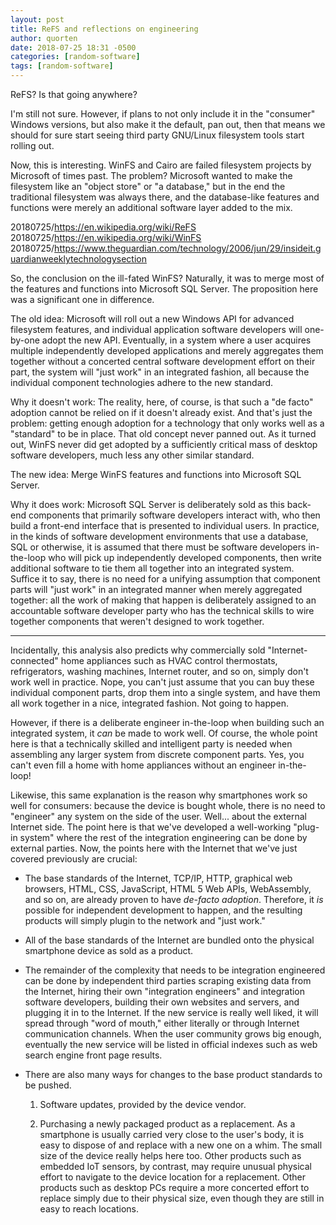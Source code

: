 ```yaml
---
layout: post
title: ReFS and reflections on engineering
author: quorten
date: 2018-07-25 18:31 -0500
categories: [random-software]
tags: [random-software]
---
```


ReFS?  Is that going anywhere?

I'm still not sure.  However, if plans to not only include it in the
"consumer" Windows versions, but also make it the default, pan out,
then that means we should for sure start seeing third party GNU/Linux
filesystem tools start rolling out.

Now, this is interesting.  WinFS and Cairo are failed filesystem
projects by Microsoft of times past.  The problem?  Microsoft wanted
to make the filesystem like an "object store" or "a database," but in
the end the traditional filesystem was always there, and the
database-like features and functions were merely an additional
software layer added to the mix.

<!-- more -->

20180725/https://en.wikipedia.org/wiki/ReFS  
20180725/https://en.wikipedia.org/wiki/WinFS  
20180725/https://www.theguardian.com/technology/2006/jun/29/insideit.guardianweeklytechnologysection

So, the conclusion on the ill-fated WinFS?  Naturally, it was to merge
most of the features and functions into Microsoft SQL Server.  The
proposition here was a significant one in difference.

The old idea: Microsoft will roll out a new Windows API for advanced
filesystem features, and individual application software developers
will one-by-one adopt the new API.  Eventually, in a system where a
user acquires multiple independently developed applications and merely
aggregates them together without a concerted central software
development effort on their part, the system will "just work" in an
integrated fashion, all because the individual component technologies
adhere to the new standard.

Why it doesn't work: The reality, here, of course, is that such a "de
facto" adoption cannot be relied on if it doesn't already exist.  And
that's just the problem: getting enough adoption for a technology that
only works well as a "standard" to be in place.  That old concept
never panned out.  As it turned out, WinFS never did get adopted by a
sufficiently critical mass of desktop software developers, much less
any other similar standard.

The new idea: Merge WinFS features and functions into Microsoft SQL
Server.

Why it does work: Microsoft SQL Server is deliberately sold as this
back-end components that primarily software developers interact with,
who then build a front-end interface that is presented to individual
users.  In practice, in the kinds of software development environments
that use a database, SQL or otherwise, it is assumed that there must
be software developers in-the-loop who will pick up independently
developed components, then write additional software to tie them all
together into an integrated system.  Suffice it to say, there is no
need for a unifying assumption that component parts will "just work"
in an integrated manner when merely aggregated together: all the work
of making that happen is deliberately assigned to an accountable
software developer party who has the technical skills to wire together
components that weren't designed to work together.

----------

Incidentally, this analysis also predicts why commercially sold
"Internet-connected" home appliances such as HVAC control thermostats,
refrigerators, washing machines, Internet router, and so on, simply
don't work well in practice.  Nope, you can't just assume that you can
buy these individual component parts, drop them into a single system,
and have them all work together in a nice, integrated fashion.  Not
going to happen.

However, if there is a deliberate engineer in-the-loop when building
such an integrated system, it _can_ be made to work well.  Of course,
the whole point here is that a technically skilled and intelligent
party is needed when assembling any larger system from discrete
component parts.  Yes, you can't even fill a home with home appliances
without an engineer in-the-loop!

Likewise, this same explanation is the reason why smartphones work so
well for consumers: because the device is bought whole, there is no
need to "engineer" any system on the side of the user.  Well...  about
the external Internet side.  The point here is that we've developed a
well-working "plug-in system" where the rest of the integration
engineering can be done by external parties.  Now, the points here
with the Internet that we've just covered previously are crucial:

* The base standards of the Internet, TCP/IP, HTTP, graphical web
  browsers, HTML, CSS, JavaScript, HTML 5 Web APIs, WebAssembly, and
  so on, are already proven to have _de-facto adoption_.  Therefore,
  it _is_ possible for independent development to happen, and the
  resulting products will simply plugin to the network and "just
  work."

* All of the base standards of the Internet are bundled onto
  the physical smartphone device as sold as a product.

* The remainder of the complexity that needs to be integration
  engineered can be done by independent third parties scraping
  existing data from the Internet, hiring their own "integration
  engineers" and integration software developers, building their own
  websites and servers, and plugging it in to the Internet.  If the
  new service is really well liked, it will spread through "word of
  mouth," either literally or through Internet communication channels.
  When the user community grows big enough, eventually the new service
  will be listed in official indexes such as web search engine front
  page results.

* There are also many ways for changes to the base product standards
  to be pushed.

    1. Software updates, provided by the device vendor.

    2. Purchasing a newly packaged product as a replacement.  As a
       smartphone is usually carried very close to the user's body, it
       is easy to dispose of and replace with a new one on a whim.
       The small size of the device really helps here too.  Other
       products such as embedded IoT sensors, by contrast, may require
       unusual physical effort to navigate to the device location for
       a replacement.  Other products such as desktop PCs require a
       more concerted effort to replace simply due to their physical
       size, even though they are still in easy to reach locations.
